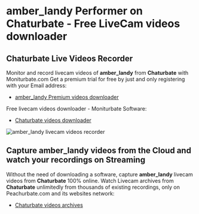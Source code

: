 # amber_landy Performer on Chaturbate - Free LiveCam videos downloader

## Chaturbate Live Videos Recorder

Monitor and record livecam videos of **amber_landy** from **Chaturbate** with Moniturbate.com
Get a premium trial for free by just and only registering with your Email address:
* [amber_landy Premium videos downloader](https://moniturbate.com/request-demo-licence-key.html)

Free livecam videos downloader - Moniturbate Software:
* [Chaturbate videos downloader](https://moniturbate.com/moniturbate-download-software.html)

![amber_landy livecam videos recorder](https://peachurnet.com/templates/moniturbate-software.png)


## Capture amber_landy videos from the Cloud and watch your recordings on Streaming

Without the need of downloading a software, capture **amber_landy** livecam videos from **Chaturbate** 100% online.
Watch Livecam archives from **Chaturbate** unlimitedly from thousands of existing recordings, only on Peachurbate.com and its websites network:
* [Chaturbate videos archives](https://peachurnet.com/)